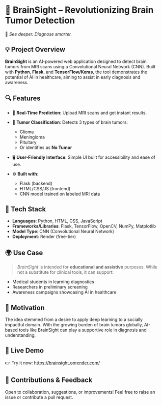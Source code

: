 # 🚀 BrainSight – Revolutionizing Brain Tumor Detection

🧠 *See deeper. Diagnose smarter.*

## 💡 Project Overview

**BrainSight** is an AI-powered web application designed to detect brain tumors from MRI scans using a Convolutional Neural Network (CNN). Built with **Python**, **Flask**, and **TensorFlow/Keras**, the tool demonstrates the potential of AI in healthcare, aiming to assist in early diagnosis and awareness.

## 🔍 Features

* 🔄 **Real-Time Prediction**: Upload MRI scans and get instant results.
* 🧠 **Tumor Classification**: Detects 3 types of brain tumors:

  * Glioma
  * Meningioma
  * Pituitary
  * Or identifies as **No Tumor**
* 🖥️ **User-Friendly Interface**: Simple UI built for accessibility and ease of use.
* ⚙️ **Built with**:

  * Flask (backend)
  * HTML/CSS/JS (frontend)
  * CNN model trained on labeled MRI data

## 🧪 Tech Stack

* **Languages**: Python, HTML, CSS, JavaScript
* **Frameworks/Libraries**: Flask, TensorFlow, OpenCV, NumPy, Matplotlib
* **Model Type**: CNN (Convolutional Neural Network)
* **Deployment**: Render (free-tier)

## 🌍 Use Case

> *BrainSight* is intended for **educational and assistive** purposes. While not a substitute for clinical tools, it can support:

* Medical students in learning diagnostics
* Researchers in preliminary screening
* Awareness campaigns showcasing AI in healthcare

## 🎯 Motivation

The idea stemmed from a desire to apply deep learning to a socially impactful domain. With the growing burden of brain tumors globally, AI-based tools like BrainSight can play a supportive role in diagnosis and understanding.

## 🔗 Live Demo

👉 Try it now: https://brainsight.onrender.com/

## 🙌 Contributions & Feedback

Open to collaboration, suggestions, or improvements!
Feel free to raise an issue or contribute a pull request.

